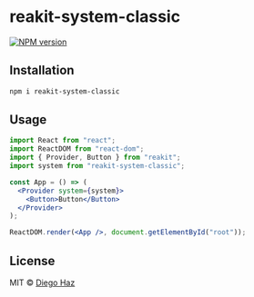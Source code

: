 # reakit-system-classic

<a href="https://npmjs.org/package/reakit-system-classic"><img alt="NPM version" src="https://img.shields.io/npm/v/reakit-system-classic.svg?style=flat-square" /></a>

## Installation

```sh
npm i reakit-system-classic
```

## Usage

```jsx
import React from "react";
import ReactDOM from "react-dom";
import { Provider, Button } from "reakit";
import system from "reakit-system-classic";

const App = () => (
  <Provider system={system}>
    <Button>Button</Button>
  </Provider>
);

ReactDOM.render(<App />, document.getElementById("root"));
```

## License

MIT © [Diego Haz](https://github.com/diegohaz)
